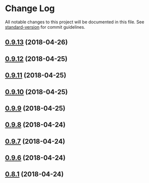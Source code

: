 # Change Log

All notable changes to this project will be documented in this file. See [standard-version](https://github.com/conventional-changelog/standard-version) for commit guidelines.

<a name="0.9.13"></a>
## [0.9.13](https://github.com/UppaJung/rest-contracts/compare/v0.9.12...v0.9.13) (2018-04-26)



<a name="0.9.12"></a>
## [0.9.12](https://github.com/UppaJung/rest-contracts/compare/v0.9.11...v0.9.12) (2018-04-25)



<a name="0.9.11"></a>
## [0.9.11](https://github.com/UppaJung/rest-contracts/compare/v0.9.10...v0.9.11) (2018-04-25)



<a name="0.9.10"></a>
## [0.9.10](https://github.com/UppaJung/rest-contracts/compare/v0.9.9...v0.9.10) (2018-04-25)



<a name="0.9.9"></a>
## [0.9.9](https://github.com/UppaJung/rest-contracts/compare/v0.9.8...v0.9.9) (2018-04-25)



<a name="0.9.8"></a>
## [0.9.8](https://github.com/UppaJung/rest-contracts/compare/v0.9.7...v0.9.8) (2018-04-24)



<a name="0.9.7"></a>
## [0.9.7](https://github.com/UppaJung/rest-contracts/compare/v0.9.6...v0.9.7) (2018-04-24)



<a name="0.9.6"></a>
## [0.9.6](https://github.com/UppaJung/rest-contracts/compare/v0.8.1...v0.9.6) (2018-04-24)



<a name="0.8.1"></a>
## [0.8.1](https://github.com/UppaJung/rest-contracts/compare/v0.9.1-1...v0.8.1) (2018-04-24)
